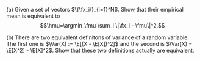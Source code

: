 (a) Given a set of vectors $\{\fx_i\}_{i=1}^N$. Show that their empirical mean is equivalent to 
$$\hmu=\argmin_\fmu \sum_i \|\fx_i - \fmu\|^2.$$

(b) There are two equivalent definitons of variance of a random variable. The first one is $\Var(X) := \E[(X - \E[X])^2]$ and the second is $\Var(X) = \E[X^2] - \E[X]^2$. Show that these two definitions actually are equivalent.